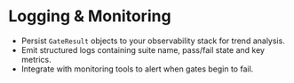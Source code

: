 # Logging & Monitoring

- Persist `GateResult` objects to your observability stack for trend analysis.
- Emit structured logs containing suite name, pass/fail state and key metrics.
- Integrate with monitoring tools to alert when gates begin to fail.
